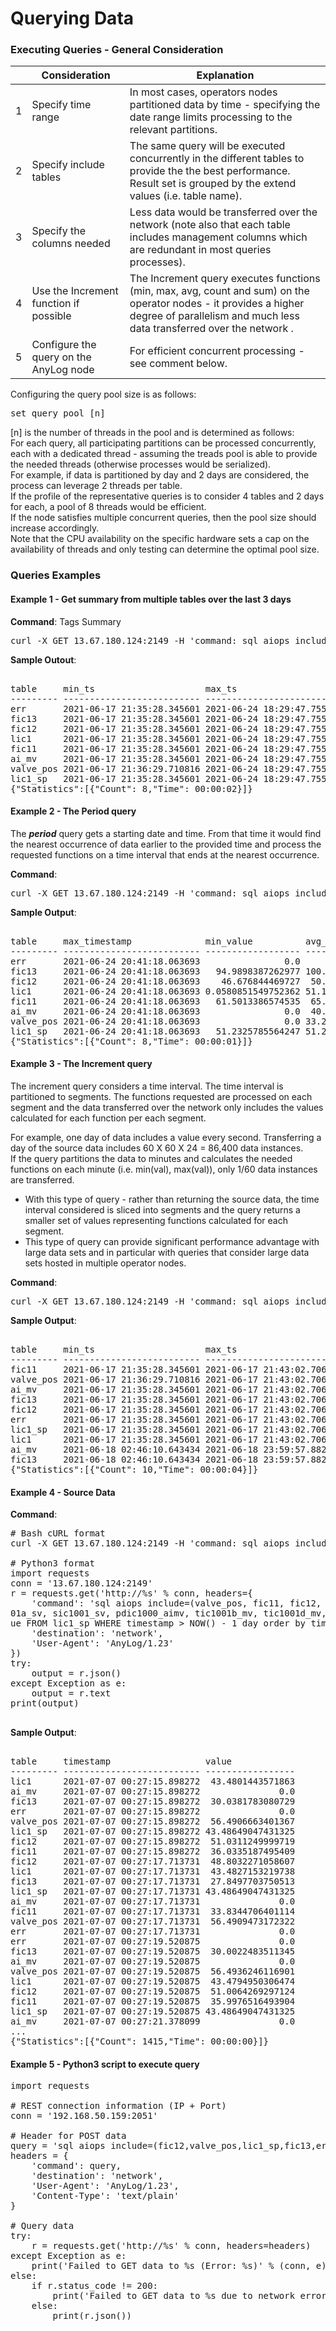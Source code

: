 # Querying Data

### Executing Queries - General Consideration
   
|     | Consideration   | Explanation   |
| --- | ------------- | ------------- | 
|   1 | Specify time range  | In most cases, operators nodes partitioned data by time - specifying the date range limits processing to the relevant partitions.  |
|   2 | Specify include tables  | The same query will be executed concurrently in the different tables to provide the the best performance. Result set is grouped by the extend values (i.e. table name).|
|   3 | Specify the columns needed  | Less data would be transferred over the network (note also that each table includes management columns which are redundant in most queries processes).|
|   4 | Use the Increment function if possible  | The Increment query executes functions (min, max, avg, count and sum) on the operator nodes - it provides a higher degree of parallelism and much less data transferred over the network .|
|   5 | Configure the query on the AnyLog node | For efficient concurrent processing - see comment below. |  

Configuring the query pool size is as follows:
<pre>
set query pool [n]
</pre>
[n] is the number of threads in the pool and is determined as follows:  
For each query, all participating partitions can be processed concurrently, each with a dedicated thread - assuming the treads pool is able to provide the needed threads (otherwise processes would be serialized).  
For example, if data is partitioned by day and 2 days are considered, the process can leverage 2 threads per table.  
If the profile of the representative queries is to consider 4 tables and 2 days for each, a pool of 8 threads would be efficient.  
If the node satisfies multiple concurrent queries, then the pool size should increase accordingly.  
Note that the CPU availability on the specific hardware sets a cap on the availability of threads and only testing can determine the optimal pool size.

### Queries Examples

#### Example 1 - Get summary from multiple tables over the last 3 days

**Command**: Tags Summary 
<pre>
curl -X GET 13.67.180.124:2149 -H 'command: sql aiops include=(fic12,fic11,valve_pos,lic1_sp,fic13,err,lic1,ai_mv) and extend=(@table_name as table) and format=table "select min(timestamp) as min_ts, max(timestamp) as max_ts, min(value) as min_value, avg(value) as avg_value, max(value) as max_value, count(*) as row_count from fic11 where timestamp > NOW() - 3 days AND timestamp < NOW()"' -H "destination: network" -H "User-Agent: AnyLog/1.23" -w "\n"
</pre>

**Sample Outout**: 
<pre>

table     min_ts                     max_ts                     min_value          avg_value          max_value        row_count 
--------- -------------------------- -------------------------- ------------------ ------------------ ---------------- --------- 
err       2021-06-17 21:35:28.345601 2021-06-24 18:29:47.755653                0.0                0.0              0.0    107822 
fic13     2021-06-17 21:35:28.345601 2021-06-24 18:29:47.755653   80.6143484115391  96.53215326296014 105.279845629465    107805 
fic12     2021-06-17 21:35:28.345601 2021-06-24 18:29:47.755653   46.5446253812245 60.394872749909005 99.5267719113708    107823 
lic1      2021-06-17 21:35:28.345601 2021-06-24 18:29:47.755653 0.0580851549752362  50.91715512561892 64.2873305621064    107818 
fic11     2021-06-17 21:35:28.345601 2021-06-24 18:29:47.755653   61.3789165600246  74.23786651358891 109.453146002271    215686 
ai_mv     2021-06-17 21:35:28.345601 2021-06-24 18:29:47.755653                0.0 38.001171585858664 98.1128334999084    107832 
valve_pos 2021-06-17 21:36:29.710816 2021-06-24 18:29:47.755653                0.0  30.53904173433069            100.0    107801 
lic1_sp   2021-06-17 21:35:28.345601 2021-06-24 18:29:47.755653               50.0  50.94744400110993 51.2325785564247    107812 
{"Statistics":[{"Count": 8,"Time": 00:00:02}]}
</pre>


#### Example 2 - The Period query

The ***period*** query gets a starting date and time. From that time it would find the nearest occurrence of data earlier
to the provided time and process the requested functions on a time interval that ends at the nearest occurrence.

**Command**: 
<pre>
curl -X GET 13.67.180.124:2149 -H 'command: sql aiops include=(fic12,fic11,valve_pos,lic1_sp,fic13,err,lic1,ai_mv) and extend=(@table_name as table) and format=table "select max(timestamp) as max_timestamp, min(value) as min_value, avg(value) as avg_value, max(value) as max_value, count(*) as row_count from fic11 where period(day, 1, now(), timestamp);"' -H "destination: network" -H "User-Agent: AnyLog/1.23" -w "\n"
</pre>
**Sample Output**: 
<pre>

table     max_timestamp              min_value          avg_value          max_value        row_count 
--------- -------------------------- ------------------ ------------------ ---------------- --------- 
err       2021-06-24 20:41:18.063693                0.0                0.0              0.0     17408 
fic13     2021-06-24 20:41:18.063693   94.9898387262977 100.02135415632446 105.181488739002     17407 
fic12     2021-06-24 20:41:18.063693    46.676844469727  50.01477294499575 53.6952177610664     17409 
lic1      2021-06-24 20:41:18.063693 0.0580851549752362 51.100734423295094 64.2873305621064     17418 
fic11     2021-06-24 20:41:18.063693   61.5013386574535  65.01510800743591 68.8252900598139     34842 
ai_mv     2021-06-24 20:41:18.063693                0.0  40.04704018814899 95.6107079982758     17417 
valve_pos 2021-06-24 20:41:18.063693                0.0 33.239299279330346            100.0     17408 
lic1_sp   2021-06-24 20:41:18.063693   51.2325785564247 51.232578556424706 51.2325785564247     17408 
{"Statistics":[{"Count": 8,"Time": 00:00:01}]}
</pre>


#### Example 3 - The Increment query
The increment query considers a time interval. The time interval is partitioned to segments. The functions requested are 
processed on each segment and the data transferred over the network only includes the values calculated for each function per each segment.

For example, one day of data includes a value every second. Transferring a day of the source data includes 60 X 60 X 24 =  86,400 data instances.  
If the query partitions the data to minutes and calculates the needed functions on each minute (i.e. min(val), max(val)), only 1/60 data instances are transferred.  
* With this type of query - rather than returning the source data, the time interval considered is sliced into segments and the query returns a smaller set of values representing functions calculated for each segment.
* This type of query can provide significant performance advantage with large data sets and in particular with queries that consider large data sets hosted in multiple operator nodes. 

**Command**:
<pre>
curl -X GET 13.67.180.124:2149 -H 'command: sql aiops include = (fic12,fic11,valve_pos,lic1_sp,fic13,err,lic1,ai_mv) and extend = (@table_name as table) and format=table "select increments(day, 1, timestamp), min(timestamp) as min_ts, max(timestamp) as max_ts, min(value) as min_value, avg(value) as avg_value, max(value) as max_value, count(*) as row_count from fic11 limit 10"' -H "destination: network" -H "User-Agent: AnyLog/1.23" -w "\n"
</pre>
**Sample Output**: 
<pre>

table     min_ts                     max_ts                     min_value        avg_value          max_value        row_count 
--------- -------------------------- -------------------------- ---------------- ------------------ ---------------- --------- 
fic11     2021-06-17 21:35:28.345601 2021-06-17 21:43:02.706479  101.21904438785    104.98534195167 109.274003264401       300 
valve_pos 2021-06-17 21:36:29.710816 2021-06-17 21:43:02.706479  22.320718161593  22.33864373954124 22.3581088089281       129 
ai_mv     2021-06-17 21:35:28.345601 2021-06-17 21:43:02.706479 29.9923539161682 30.369866788387267 30.7534277439117       150 
fic13     2021-06-17 21:35:28.345601 2021-06-17 21:43:02.706479 81.0654558159646  84.98458076582867 89.3334206350424       150 
fic12     2021-06-17 21:35:28.345601 2021-06-17 21:43:02.706479 91.1074474574371  94.98462551607133 99.3263548031351       150 
err       2021-06-17 21:35:28.345601 2021-06-17 21:43:02.706479              0.0                0.0              0.0       150 
lic1_sp   2021-06-17 21:35:28.345601 2021-06-17 21:43:02.706479             50.0               50.0             50.0       150 
lic1      2021-06-17 21:35:28.345601 2021-06-17 21:43:02.706479 49.9895726612152 50.000172898089936 50.0111872873829       150 
ai_mv     2021-06-18 02:46:10.643434 2021-06-18 23:59:57.882238 29.9952775239944  32.47524779401523 56.1007857322693     31388 
fic13     2021-06-18 02:46:10.643434 2021-06-18 23:59:57.882238 80.6143484115391  88.15540538945622 105.059081405841     31373 
{"Statistics":[{"Count": 10,"Time": 00:00:04}]}
</pre>


#### Example 4 - Source Data


**Command**: 
<pre>
# Bash cURL format 
curl -X GET 13.67.180.124:2149 -H 'command: sql aiops include=(fic12,valve_pos,lic1_sp,fic13,err,lic1,ai_mv) and extend=(@table_name as table) and format=table "select timestamp, value from fic11 where timestamp > NOW() - 1 day order by timestamp asc;"' -H "destination: network" -H "User-Agent: AnyLog/1.23" -w "\n"

# Python3 format 
import requests 
conn = '13.67.180.124:2149'
r = requests.get('http://%s' % conn, headers={
    'command': 'sql aiops include=(valve_pos, fic11, fic12, ai_mv, err, lic1, fic13, sic1003_mv, sic1002_pv, pdic1000_pv, sic1003_sv, tic1001a_mv, sic1001_pv, pdic1000_sv, sic1001_mv, pdic1000_mv, sic1002_mv, sic1003_pv, sic1002_sv, tic1001a_pv, tic10
01a_sv, sic1001_sv, pdic1000_aimv, tic1001b_mv, tic1001d_mv, tic1001c_mv, tic1002b_mv, tic1002a_mv, tic1003a_mv, tic1003b_mv, tic1003d_mv, tic1002c_mv, tic1002d_mv, tic1003c_mv) and extend=(@table_name as table) and format=table "SELECT timestamp, val
ue FROM lic1_sp WHERE timestamp > NOW() - 1 day order by timestampi asc"', 
    'destination': 'network', 
    'User-Agent': 'AnyLog/1.23'
}) 
try: 
    output = r.json()
except Exception as e:
    output = r.text
print(output)  

</pre>
**Sample Output**: 
<pre>

table     timestamp                  value             
--------- -------------------------- ----------------- 
lic1      2021-07-07 00:27:15.898272  43.4801443571863 
ai_mv     2021-07-07 00:27:15.898272               0.0 
fic13     2021-07-07 00:27:15.898272  30.0381783080729 
err       2021-07-07 00:27:15.898272               0.0 
valve_pos 2021-07-07 00:27:15.898272  56.4906663401367 
lic1_sp   2021-07-07 00:27:15.898272 43.48649047431325 
fic12     2021-07-07 00:27:15.898272  51.0311249999719 
fic11     2021-07-07 00:27:15.898272  36.0335187495409 
fic12     2021-07-07 00:27:17.713731  48.8032271058607 
lic1      2021-07-07 00:27:17.713731  43.4827153219738 
fic13     2021-07-07 00:27:17.713731  27.8497703750513 
lic1_sp   2021-07-07 00:27:17.713731 43.48649047431325 
ai_mv     2021-07-07 00:27:17.713731               0.0 
fic11     2021-07-07 00:27:17.713731  33.8344706401114 
valve_pos 2021-07-07 00:27:17.713731  56.4909473172322 
err       2021-07-07 00:27:17.713731               0.0 
err       2021-07-07 00:27:19.520875               0.0 
fic13     2021-07-07 00:27:19.520875  30.0022483511345 
ai_mv     2021-07-07 00:27:19.520875               0.0 
valve_pos 2021-07-07 00:27:19.520875  56.4936246116901 
lic1      2021-07-07 00:27:19.520875  43.4794950306474 
fic12     2021-07-07 00:27:19.520875  51.0064269297124 
fic11     2021-07-07 00:27:19.520875  35.9976516493904 
lic1_sp   2021-07-07 00:27:19.520875 43.48649047431325 
ai_mv     2021-07-07 00:27:21.378099               0.0 
...
{"Statistics":[{"Count": 1415,"Time": 00:00:00}]}
</pre>


#### Example 5 - Python3 script to execute query
<pre>
import requests

# REST connection information (IP + Port) 
conn = '192.168.50.159:2051' 

# Header for POST data 
query = 'sql aiops include=(fic12,valve_pos,lic1_sp,fic13,err,lic1,ai_mv) and extend=(@table_name as table) and stat=false "select timestamp, value from fic11 where date(timestamp) = \'2021-06-30\';"'
headers = {
    'command': query,
    'destination': 'network', 
    'User-Agent': 'AnyLog/1.23',
    'Content-Type': 'text/plain'
}

# Query data 
try:
    r = requests.get('http://%s' % conn, headers=headers)
except Exception as e: 
    print('Failed to GET data to %s (Error: %s)' % (conn, e))
else: 
    if r.status_code != 200: 
        print('Failed to GET data to %s due to network error: %s' % (conn, r.status_code))
    else:
        print(r.json()) 
</pre> 
